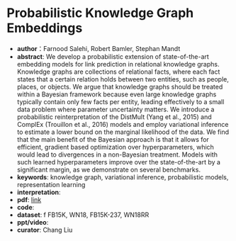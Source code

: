 # Probabilistic Knowledge Graph Embeddings
* **author**：Farnood Salehi, Robert Bamler, Stephan Mandt
* **abstract**: We develop a probabilistic extension of state-of-the-art embedding models for link prediction in relational knowledge graphs. Knowledge graphs are collections of relational facts, where each fact states that a certain relation holds between two entities, such as people, places, or objects. We argue that knowledge graphs should be treated within a Bayesian framework because even large knowledge graphs typically contain only few facts per entity, leading effectively to a small data problem where parameter uncertainty matters. We introduce a probabilistic reinterpretation of the DistMult (Yang et al., 2015) and ComplEx (Trouillon et al., 2016) models and employ variational inference to estimate a lower bound on the marginal likelihood of the data. We find that the main benefit of the Bayesian approach is that it allows for efficient, gradient based optimization over hyperparameters, which would lead to divergences in a non-Bayesian treatment. Models with such learned hyperparameters improve over the state-of-the-art by a significant margin, as we demonstrate on several benchmarks. 
* **keywords**: knowledge graph, variational inference, probabilistic models, representation learning
* **interpretation**: 
* **pdf**:  [link](https://openreview.net/pdf?id=rJ4qXnCqFX)
* **code**: 
* **dataset**: f FB15K, WN18, FB15K-237, WN18RR 
* **ppt/video**: 
* **curator**: Chang Liu
